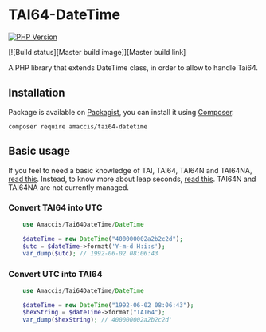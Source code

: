 # TAI64-DateTime

[![PHP Version](https://img.shields.io/badge/php-%5E7.1-blue.svg)](https://img.shields.io/badge/php-%5E7.1-blue.svg)

[![Build status][Master build image]][Master build link]

A PHP library that extends DateTime class, in order to allow to handle Tai64.

## Installation

Package is available on [Packagist](http://packagist.org/packages/amaccis/tai64-datetime), 
you can install it using [Composer](http://getcomposer.org).

```shell
composer require amaccis/tai64-datetime
```

## Basic usage

If you feel to need a basic knowledge of TAI, TAI64, TAI64N and TAI64NA, [read this](https://cr.yp.to/libtai/tai64.html).
Instead, to know more about leap seconds, [read this](http://maia.usno.navy.mil/leapsec.html).
TAI64N and TAI64NA are not currently managed.

### Convert TAI64 into UTC

```php
    use Amaccis/Tai64DateTime/DateTime

    $dateTime = new DateTime("400000002a2b2c2d");
    $utc = $dateTime->format('Y-m-d H:i:s');
    var_dump($utc); // 1992-06-02 08:06:43       
```

### Convert UTC into TAI64

```php
    use Amaccis/Tai64DateTime/DateTime

    $dateTime = new DateTime("1992-06-02 08:06:43");
    $hexString = $dateTime->format("TAI64");
    var_dump($hexString); // 400000002a2b2c2d'
```


